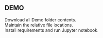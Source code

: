 ## DEMO
Download all Demo folder contents.  
Maintain the relative file locations.  
Install requirements and run Jupyter notebook.
